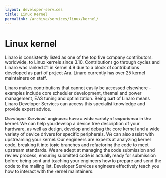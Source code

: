 ```yaml
---
layout: developer-services
title: Linux Kernel
permalink: /archive/services/linux/kernel/
---
```

# Linux kernel

Linaro is consistently listed as one of the top five company contributors, worldwide, to Linux kernels since 3.10. Contributions go through cycles and Linaro was ranked #1 in Kernel 4.9 due to a block of contributions developed as part of project Ara. Linaro currently has over 25 kernel maintainers on staff.
 
Linaro makes contributions that cannot easily be accessed elsewhere - examples include core scheduler development, thermal and power management, EAS tuning and optimization. Being part of Linaro means Linaro Developer Services can access this specialist knowledge and provide expert advice. 

Developer Services’ engineers have a wide variety of experience in the kernel. We can help you develop a device tree description of your hardware, as well as design, develop and debug the core kernel and a wide variety of device drivers for specific peripherals. We can also assist with upstreaming your kernel. Our engineers are experts at analyzing kernel code, breaking it into topic branches and refactoring the code to meet upstream standards. We are adept at managing the code submission and review process, ensuring submitted code is actually ready for submission before being sent and teaching your engineers how to prepare and send the code to the mailing list. Developer Services engineers effectively teach you how to interact with the kernel maintainers. 
